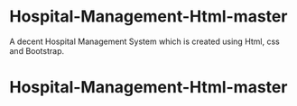 # Hospital-Management-Html-master
A decent Hospital Management System which is created using Html, css and Bootstrap.

# Hospital-Management-Html-master
